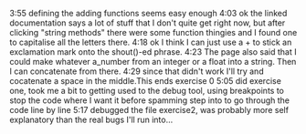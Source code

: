 3:55 defining the adding functions seems easy enough
4:03 ok the linked documentation says a lot of stuff that I don't quite get right now, but after clicking "string methods" there were some function thingies and I found one to capitalise all the letters there.
4:18 ok I think I can just use a + to stick an exclamation mark onto the shout()-ed phrase.
4:23 The page also said that I could make whatever a_number from an integer or a float into a string. Then I can concatenate from there.
4:29 since that didn't work I'll try and cocatenate a space in the middle.This ends exercise 0
5:05 did exercise one, took me a bit to getting used to the debug tool, using breakpoints to stop the code where I want it before spamming step into to go through the code line by line
5:17 debugged the file exercise2, was probably more self explanatory than the real bugs I'll run into...
